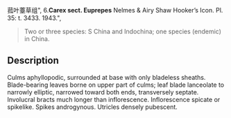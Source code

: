 菰叶薹草组",
6.**Carex sect. Euprepes** Nelmes & Airy Shaw Hooker’s Icon. Pl. 35: t. 3433. 1943.",

> Two or three species: S China and Indochina; one species (endemic) in China.

## Description
Culms aphyllopodic, surrounded at base with only bladeless sheaths. Blade-bearing leaves borne on upper part of culms; leaf blade lanceolate to narrowly elliptic, narrowed toward both ends, transversely septate. Involucral bracts much longer than inflorescence. Inflorescence spicate or spikelike. Spikes androgynous. Utricles densely pubescent.

